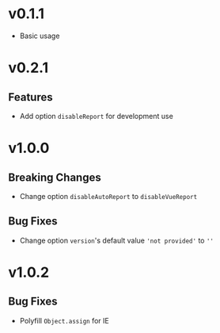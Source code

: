 # v0.1.1
- Basic usage

# v0.2.1
## Features
- Add option `disableReport` for development use

# v1.0.0
## Breaking Changes
- Change option `disableAutoReport` to `disableVueReport`

## Bug Fixes
- Change option `version`'s default value `'not provided'` to `''`

# v1.0.2
## Bug Fixes
- Polyfill `Object.assign` for IE